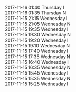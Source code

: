 2017-11-16 01:40 Thursday  I  
2017-11-16 01:35 Thursday  N  
2017-11-15 21:15 Wednesday  I  
2017-11-15 21:05 Wednesday  N  
2017-11-15 19:35 Wednesday  I  
2017-11-15 19:30 Wednesday  N  
2017-11-15 19:20 Wednesday  I  
2017-11-15 19:10 Wednesday  N  
2017-11-15 17:40 Wednesday  I  
2017-11-15 17:35 Wednesday  N  
2017-11-15 16:40 Wednesday  I  
2017-11-15 16:35 Wednesday  N  
2017-11-15 15:45 Wednesday  I  
2017-11-15 15:35 Wednesday  N  
2017-11-15 15:25 Wednesday  I  
